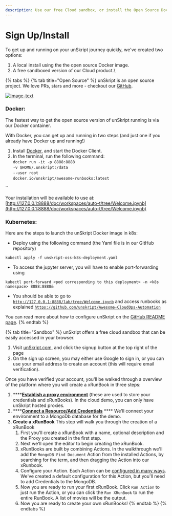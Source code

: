 ```yaml
---
description: Use our free Cloud sandbox, or install the Open Source Docker Image
---
```


# Sign Up/Install

To get up and running on your unSkript journey quickly, we've created two options:

1. A local install using the  the open source Docker image.
2. A free sandboxed version of our Cloud product.\


{% tabs %}
{% tab title="Open Source" %}
unSkript is an open source project. We love PRs, stars and more - checkout our [GitHub](https://github.com/unskript/Awesome-CloudOps-Automation). &#x20;

[![image-text](https://img.shields.io/github/stars/unskript/Awesome-CloudOps-Automation?style=social)](https://github.com/unskript/Awesome-CloudOps-Automation)

###

### Docker:

The fastest way to get the open source version of unSkript running is via our Docker container.

With Docker, you can get up and running in two steps (and just one if you already have Docker up and running!)

1. Install [Docker](https://docs.docker.com/engine/install/), and start the Docker Client.
2. In the terminal, run the following command:\
   `docker run -it -p 8888:8888`\
   `-v $HOME/.unskript:/data`\
   `--user root`\
   `docker.io/unskript/awesome-runbooks:latest`

``

Your installation will be available to use at: [http://127.0.0.1:8888/doc/workspaces/auto-t/tree/Welcome.ipynb](http://127.0.0.1:8888/doc/workspaces/auto-t/tree/Welcome.ipynb)

### Kubernetes:

Here are the steps to launch the unSkript Docker image in k8s:

* Deploy using the following command (the Yaml file is in our GitHub repository)

```
kubectl apply -f unskript-oss-k8s-deployment.yaml
```

* To access the jupyter server, you will have to enable port-forwarding using

```
kubectl port-forward <pod corresponding to this deployment> -n <k8s namespace> 8888:8888&
```

* You should be able to go to [`http://127.0.0.1:8888/lab/tree/Welcome.ipynb`](http://127.0.0.1:8888/lab/tree/Welcome.ipynb) and access runbooks as explained [`https://github.com/unskript/Awesome-CloudOps-Automation`](https://github.com/unskript/Awesome-CloudOps-Automation)







You can read more about how to configure unSkript on the [GitHub README page](https://github.com/unskript/Awesome-CloudOps-Automation/blob/master/README.md).
{% endtab %}

{% tab title="Sandbox" %}
unSkript offers a free cloud sandbox that can be easily accessed in your browser. &#x20;

1. Visit [unSkript.com](https://unskript.com), and click the signup button at the top right of the page
2. On the sign up  screen, you may either use Google to sign in, or you can use your email address to create an account (this will require email verification).



Once you have verified your account, you'll be walked through a overview of the platform where you will create a xRunBook in three steps:

1. ****[**Establish a proxy environment**](create-a-proxy.md) (these are used to store your credentials and xRunBooks). In the cloud demo, you can only have unSkript hosted proxies.
2. ****[**Connect a Resource/Add Credentials**](add-credentials-to-connect-your-resources.md) **** We'll connect your environment to a MongoDb database for the demo. &#x20;
3. **Create a xRunBook** This step will walk you through the creation of a xRunBook
   1. First you'll create a xRunBook with a name, optional description and the Proxy you created in the first step.
   2. Next we'll open the editor to begin creating the xRunBook.
   3. xRunBooks are built by combining Actions. In the walkthrough we'll add the `MongoDB Find Document` Action from the installed Actions, by searching for the term, and then dragging the Action into our xRunbook.
   4. Configure your Action.  Each Action can be [configured in many ways](../actions/action-configuration/). We've created a default configuration for this Action, but you'll need to add Credentials to the MongoDB.
   5. Now you are ready to run your first xRunBook.  Click `Run Action` to just run the Action, or you can click the `Run XRunBook` to run the entire RunBook.  A list of movies will be the output.
   6. Now you are ready to create your own xRunBooks!
{% endtab %}
{% endtabs %}







